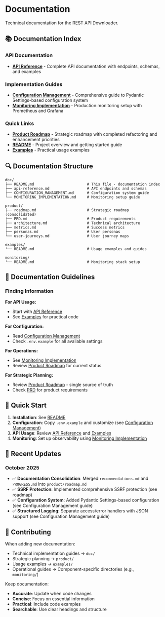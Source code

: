 # Documentation

Technical documentation for the REST API Downloader.

## 📚 Documentation Index

### API Documentation
- **[API Reference](./api-reference.md)** - Complete API documentation with endpoints, schemas, and examples

### Implementation Guides
- **[Configuration Management](./CONFIGURATION_MANAGEMENT.md)** - Comprehensive guide to Pydantic Settings-based configuration system
- **[Monitoring Implementation](./MONITORING_IMPLEMENTATION.md)** - Production monitoring setup with Prometheus and Grafana

### Quick Links
- **[Product Roadmap](../product/roadmap.md)** - Strategic roadmap with completed refactoring and enhancement priorities
- **[README](../README.md)** - Project overview and getting started guide
- **[Examples](../examples/README.md)** - Practical usage examples

## 🔍 Documentation Structure

```
doc/
├── README.md                        # This file - documentation index
├── api-reference.md                 # API endpoints and schemas
├── CONFIGURATION_MANAGEMENT.md      # Configuration system guide
└── MONITORING_IMPLEMENTATION.md     # Monitoring setup guide

product/
├── roadmap.md                       # Strategic roadmap (consolidated)
├── PRD.md                           # Product requirements
├── architecture.md                  # Technical architecture
├── metrics.md                       # Success metrics
├── personas.md                      # User personas
└── user-journeys.md                 # User journey maps

examples/
└── README.md                        # Usage examples and guides

monitoring/
└── README.md                        # Monitoring stack setup
```

## 📖 Documentation Guidelines

### Finding Information

**For API Usage:**
- Start with [API Reference](./api-reference.md)
- See [Examples](../examples/README.md) for practical code

**For Configuration:**
- Read [Configuration Management](./CONFIGURATION_MANAGEMENT.md)
- Check `.env.example` for all available settings

**For Operations:**
- See [Monitoring Implementation](./MONITORING_IMPLEMENTATION.md)
- Review [Product Roadmap](../product/roadmap.md) for current status

**For Strategic Planning:**
- Review [Product Roadmap](../product/roadmap.md) - single source of truth
- Check [PRD](../product/PRD.md) for product requirements

## 🚀 Quick Start

1. **Installation**: See [README](../README.md)
2. **Configuration**: Copy `.env.example` and customize (see [Configuration Management](./CONFIGURATION_MANAGEMENT.md))
3. **API Usage**: Review [API Reference](./api-reference.md) and [Examples](../examples/README.md)
4. **Monitoring**: Set up observability using [Monitoring Implementation](./MONITORING_IMPLEMENTATION.md)

## 📝 Recent Updates

### October 2025
- ✅ **Documentation Consolidation**: Merged `recommendations.md` and `PROGRESS.md` into `product/roadmap.md`
- ✅ **SSRF Protection**: Implemented comprehensive SSRF protection (see roadmap)
- ✅ **Configuration System**: Added Pydantic Settings-based configuration (see Configuration Management guide)
- ✅ **Structured Logging**: Separate access/error handlers with JSON support (see Configuration Management guide)

## 🤝 Contributing

When adding new documentation:
- Technical implementation guides → `doc/`
- Strategic planning → `product/`
- Usage examples → `examples/`
- Operational guides → Component-specific directories (e.g., `monitoring/`)

Keep documentation:
- **Accurate**: Update when code changes
- **Concise**: Focus on essential information
- **Practical**: Include code examples
- **Searchable**: Use clear headings and structure
